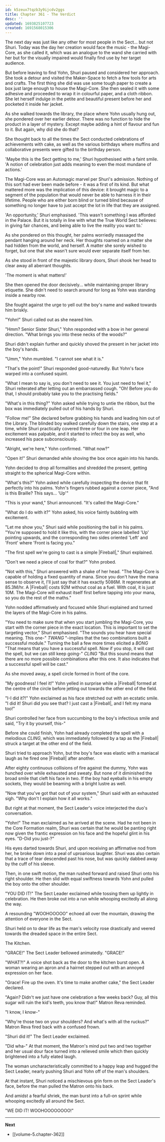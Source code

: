 ```yaml
---
id: k5zeux7tqzb3y9ijcdv2ggs
title: Chapter 361 - The Verdict
desc: ''
updated: 1693825107723
created: 1691568015306
---
```


The next day was just like any other for most people in the Sect... but not Shuri. Today was the day her creation would face the music - the Magi-Core, as she called it, which was an analogue to the wand she carried with her but for the visually impaired would finally find use by her target audience.

But before leaving to find Yohn, Shuri paused and considered her approach. She took a detour and visited the Maker-Space to fetch a few tools for arts and crafts. The first thing she did was use some tough paper to create a box just large enough to house the Magi-Core. She then sealed it with some adhesive and proceeded to wrap it in colourful paper, and a cloth ribbon. She let herself indulge in the petite and beautiful present before her and pocketed it inside her jacket.

As she walked towards the library, the place where Yohn usually hung out, she pondered over her earlier detour. There was no function to hide the product in a layer of mystery. Except maybe adding a hint of flavour and fun to it. But again, why did she do that?

She thought back to all the times the Sect conducted celebrations of achievements with cake, as well as the various birthdays where muffins and collaborative presents were gifted to the birthday person.

'Maybe this is the Sect getting to me,' Shuri hypothesised with a faint smile. 'A notion of celebration just adds meaning to even the most mundane of actions.'

The Magi-Core was an Automagic marvel per Shuri's admission. Nothing of this sort had ever been made before - it was a first of its kind. But what mattered more was the implication of this device: it brought magic to a segment of the population that would never be able to harness it in their lifetime. People who are either born blind or turned blind because of something no longer have to just accept the lot in life that they are assigned.

'An opportunity,' Shuri emphasised. 'This wasn't something I was afforded in the Palace. But it is totally in line with what the True World Sect believes: in giving fair chances, and being able to live the reality you want to.'

As she pondered on this thought, her palms worriedly massaged the pendant hanging around her neck. Her thoughts roamed on a matter she had hidden from the world, and herself. A matter she sorely wished to forget, but one that she wasn't sure would ever separate itself from her.

As she stood in front of the majestic library doors, Shuri shook her head to clear away all aberrant thoughts.

'The moment is what matters!'

She then opened the door decisively... while maintaining proper library etiquette. She didn't need to search around for long as Yohn was standing inside a nearby row.

She fought against the urge to yell out the boy's name and walked towards him briskly.

"Yohn!" Shuri called out as she neared him.

"Hmm? Senior Sister Shuri," Yohn responded with a bow in her general direction. "What brings you into these necks of the woods?"

Shuri didn't explain further and quickly shoved the present in her jacket into the boy's hands.

"Umm," Yohn mumbled. "I cannot see what it is."

"That's the point!" Shuri responded good-naturedly. But Yohn's face warped into a confused squint.

"What I mean to say is, you don't need to see it. You just need to feel it," Shuri reiterated after letting out an embarrassed cough. "Oh! Before you do that, I should probably take you to the practising fields."

"What's in this thing?" Yohn asked while trying to untie the ribbon, but the box was immediately pulled out of his hands by Shuri.

"Follow me!" She declared before grabbing his hands and leading him out of the Library. The blinded boy walked carefully down the stairs, one step at a time, while Shuri practically covered three or four in one leap. Her excitement was palpable, and it started to infect the boy as well, who increased his pace subconsciously.

"Alright, we're here," Yohn confirmed. "What now?"

"Open it!" Shuri demanded while shoving the box once again into his hands.

Yohn decided to drop all formalities and shredded the present, getting straight to the spherical Magi-Core within.

"What's this?" Yohn asked while carefully inspecting the device that fit perfectly into his palms. Yohn's fingers rubbed against a corner piece, "And is this Braille? This says... 'Up'"

"This is your wand," Shuri announced. "It's called the Magi-Core."

"What do I do with it?" Yohn asked, his voice faintly bubbling with excitement.

"Let me show you," Shuri said while positioning the ball in his palms. "You're supposed to hold it like this, with the corner piece labelled 'Up' pointing upwards, and the corresponding two sides oriented 'Left' and 'Front' where 'Front is facing you."

"The first spell we're going to cast is a simple |Fireball|," Shuri explained.

"Don't we need a piece of coal for that?" Yohn probed.

"Not with this," Shuri answered with a shake of her head. "The Magi-Core is capable of holding a fixed quantity of mana. Since you don't have the mana sense to observe it, I'll just say that it has exactly 5086M. It regenerates at 85.3M/hr. A |Fireball| costs 92M without coal as a fuel. With coal, it is just 10M. The Magi-Core will exhaust itself first before tapping into your mana, so you do the rest of the maths."

Yohn nodded affirmatively and focused while Shuri explained and turned the layers of the Magi-Core in his palms.

"You need to make sure that when you start jumbling the Magi-Core, you start with the corner piece in the exact location. This is important to set the targeting vector," Shuri emphasised. "The sounds you hear have special meaning. This one-" *TWANG* "-implies that the two combinations built a successful module." Turning the ball a few more times elicited a *BONG* "That means that you have a successful spell. Now if you stop, it will cast the spell, but we can still keep going-" *CLING* "But this sound means that there are no more possible combinations after this one. It also indicates that a successful spell will be cast."

As she moved away, a spell circle formed in front of the core.

"My goodness! I feel it!" Yohn yelled in surprise while a |Fireball| formed at the centre of the circle before jetting out towards the other end of the field.

"I-I did it?!" Yohn exclaimed as his face stretched out with an ecstatic smile. "I did it! Shuri did you see that? I just cast a |Fireball|, and I felt my mana too!"

Shuri controlled her face from succumbing to the boy's infectious smile and said, "Try it by yourself, this-"

Before she could finish, Yohn had already completed the spell with a melodious *CLING*, which was immediately followed by a tap as the |Fireball| struck a target at the other end of the field.

Shuri tried to approach Yohn, but the boy's face was elastic with a maniacal laugh as he fired one |Fireball| after another.

After eighty continuous collisions of fire against the dummy, Yohn was hunched over while exhausted and sweaty. But none of it diminished the broad smile that cleft his face in two. If the boy had eyeballs in his empty sockets, they would be beaming with a bright lustre as well.

"Now that you've got that out of your system," Shuri said with an exhausted sigh. "Why don't I explain how it all works."

But right at that moment, the Sect Leader's voice interjected the duo's conversation.

"Yohn!" The man exclaimed as he arrived at the scene. Had he not been in the Core Formation realm, Shuri was certain that he would be panting right now given the frantic expression on his face and the hopeful glint in his eyes. "D-Did you just-?"

His eyes darted towards Shuri, and upon receiving an affirmative nod from her, he broke down into a peal of uproarious laughter. Shuri was also certain that a trace of tear descended past his nose, but was quickly dabbed away by the cuff of his sleeve.

Then, in one swift motion, the man rushed forward and raised Shuri onto his right shoulder. He then slid with equal swiftness towards Yohn and pulled the boy onto the other shoulder.

"YOU DID IT!" The Sect Leader exclaimed while tossing them up lightly in celebration. He then broke out into a run while whooping excitedly all along the way.

A resounding "WOOHOOOOO" echoed all over the mountain, drawing the attention of everyone in the Sect.

Shuri held on to dear life as the man's velocity rose drastically and veered towards the dreaded space in the entire Sect.

The Kitchen.

"GRACE!" The Sect Leader bellowed animatedly. "GRACE!"

"WHAT?!" A voice shot back as the door to the kitchen burst open. A woman wearing an apron and a hairnet stepped out with an annoyed expression on her face.

"Grace! Fire up the oven. It's time to make another cake," the Sect Leader declared.

"Again? Didn't we just have one celebration a few weeks back? Guy, all this sugar will ruin the kid's teeth, you know that!" Matron Reva reminded.

"I know, I know-"

"Why're those two on your shoulders? And what's with all the ruckus?" Matron Reva fired back with a confused frown.

"Shuri did it!" The Sect Leader exclaimed.

"Did wha-" At that moment, the Matron's mind put two and two together and her usual dour face turned into a relieved smile which then quickly brightened into a fully elated laugh.

The woman uncharacteristically committed to a happy leap and hugged the Sect Leader, nearly pushing Shuri and Yohn off of the man's shoulders.

At that instant, Shuri noticed a mischievous grin form on the Sect Leader's face, before the man pulled the Matron onto his back.

And amidst a fearful shriek, the man burst into a full-on sprint while whooping excitedly all around the Sect.

"WE DID IT! WOOHOOOOOOOO!"

____

**Next**
* [[volume-5.chapter-362]]